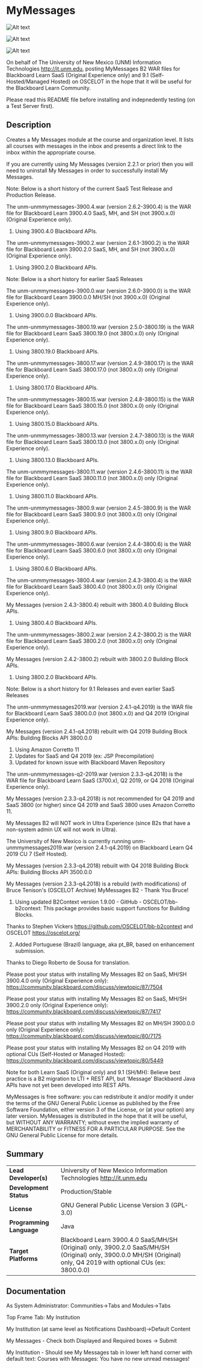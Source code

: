 # MyMessages
![Alt text](MyMessagesNoMessages.png?raw=true "Screen Shot of My Messages Module with No (Course) Messages")

![Alt text](MyMessagesOneMessage.png?raw=true "Screen Shot of My Messages Module with One (Course) Message")

![Alt text](MyMessagesOneMessageAfterLinkClick.png?raw=true "Screen Shot with One (Course) Message after clicking link")

On behalf of The University of New Mexico (UNM) Information Technologies http://it.unm.edu, posting MyMessages B2 WAR files for Blackboard Learn SaaS (Original Experience only) and 9.1 (Self-Hosted/Managed Hosted) on OSCELOT in the hope that it will be useful for the Blackboard Learn Community.

Please read this README file before installing and indepnedently testing (on a Test Server first).

## Description
Creates a My Messages module at the course and organization level. It lists all courses with messages in the inbox and presents a direct link to the inbox within the appropriate course.

If you are currently using My Messages (version 2.2.1 or prior) then you will need to uninstall My Messages in order to successfully install My Messages.

Note: Below is a short history of the current SaaS Test Release and Production Release.

The unm-unmmymessages-3900.4.war (version 2.6.2-3900.4) is the WAR file for Blackboard Learn 3900.4.0 SaaS, MH, and SH (not 3900.x.0) (Original Experience only).

1. Using 3900.4.0 Blackboard APIs.

The unm-unmmymessages-3900.2.war (version 2.6.1-3900.2) is the WAR file for Blackboard Learn 3900.2.0 SaaS, MH, and SH (not 3900.x.0) (Original Experience only).

1. Using 3900.2.0 Blackboard APIs.

Note: Below is a short history for earlier SaaS Releases

The unm-unmmymessages-3900.0.war (version 2.6.0-3900.0) is the WAR file for Blackboard Learn 3900.0.0 MH/SH (not 3900.x.0) (Original Experience only).

1. Using 3900.0.0 Blackboard APIs.

The unm-unmmymessages-3800.19.war (version 2.5.0-3800.19) is the WAR file for Blackboard Learn SaaS 3800.19.0 (not 3800.x.0) only (Original Experience only).

1. Using 3800.19.0 Blackboard APIs.

The unm-unmmymessages-3800.17.war (version 2.4.9-3800.17) is the WAR file for Blackboard Learn SaaS 3800.17.0 (not 3800.x.0) only (Original Experience only).

1. Using 3800.17.0 Blackboard APIs.

The unm-unmmymessages-3800.15.war (version 2.4.8-3800.15) is the WAR file for Blackboard Learn SaaS 3800.15.0 (not 3800.x.0) only (Original Experience only).

1. Using 3800.15.0 Blackboard APIs.

The unm-unmmymessages-3800.13.war (version 2.4.7-3800.13) is the WAR file for Blackboard Learn SaaS 3800.13.0 (not 3800.x.0) only (Original Experience only).

1. Using 3800.13.0 Blackboard APIs.

The unm-unmmymessages-3800.11.war (version 2.4.6-3800.11) is the WAR file for Blackboard Learn SaaS 3800.11.0 (not 3800.x.0) only (Original Experience only).

1. Using 3800.11.0 Blackboard APIs.

The unm-unmmymessages-3800.9.war (version 2.4.5-3800.9) is the WAR file for Blackboard Learn SaaS 3800.9.0 (not 3800.x.0) only (Original Experience only).

1. Using 3800.9.0 Blackboard APIs.

The unm-unmmymessages-3800.6.war (version 2.4.4-3800.6) is the WAR file for Blackboard Learn SaaS 3800.6.0 (not 3800.x.0) only (Original Experience only).

1. Using 3800.6.0 Blackboard APIs.

The unm-unmmymessages-3800.4.war (version 2.4.3-3800.4) is the WAR file for Blackboard Learn SaaS 3800.4.0 (not 3800.x.0) only (Original Experience only).

My Messages (version 2.4.3-3800.4) rebuilt with 3800.4.0 Building Block APIs.

1. Using 3800.4.0 Blackboard APIs.

The unm-unmmymessages-3800.2.war (version 2.4.2-3800.2) is the WAR file for Blackboard Learn SaaS 3800.2.0 (not 3800.x.0) only (Original Experience only).

My Messages (version 2.4.2-3800.2) rebuilt with 3800.2.0 Building Block APIs.

1. Using 3800.2.0 Blackboard APIs.

Note: Below is a short history for 9.1 Releases and even earlier SaaS Releases

The unm-unmmymessages2019.war (version 2.4.1-q4.2019) is the WAR file for Blackboard Learn SaaS 3800.0.0 (not 3800.x.0) and Q4 2019 (Original Experience only).

My Messages (version 2.4.1-q4.2018) rebuilt with Q4 2019 Building Block APIs: Building Blocks API 3800.0.0

1. Using Amazon Corretto 11 
2. Updates for SaaS and Q4 2019 (ex: JSP Precompilation)
3. Updated for known issue with Blackboard Maven Repository 

The unm-unmmymessages-q2-2019.war (version 2.3.3-q4.2018) is the WAR file for Blackboard Learn SaaS (3700.x), Q2 2019, or Q4 2018 (Original Experience only).

My Messages (version 2.3.3-q4.2018) is not recommended for Q4 2019 and SaaS 3800 (or higher) since Q4 2019 and SaaS 3800 uses Amazon Corretto 11.   

My Messages B2 will NOT work in Ultra Experience (since B2s that have a non-system admin UX will not work in Ultra).

The University of New Mexico is currently running unm-unmmymessages2019.war (version 2.4.1-q4.2019) on Blackboard Learn Q4 2019 CU 7 (Self Hosted).

My Messages (version 2.3.3-q4.2018) rebuilt with Q4 2018 Building Block APIs: Building Blocks API 3500.0.0

My Messages (version 2.3.3-q4.2018) is a rebuild (with modifications) of Bruce Tenison's (OSCELOT Archive) MyMessages B2 - Thank You Bruce!

1. Using updated B2Context version 1.9.00 - GitHub - OSCELOT/bb-b2context: This package provides basic support functions for Building Blocks.

Thanks to Stephen Vickers https://github.com/OSCELOT/bb-b2context and OSCELOT https://oscelot.org/

2. Added Portuguese (Brazil) language, aka pt_BR, based on enhancement submission.

Thanks to Diego Roberto de Sousa for translation.

Please post your status with installing My Messages B2 on SaaS, MH/SH 3900.4.0 only (Original Experience only):
https://community.blackboard.com/discuss/viewtopic/87/7504

Please post your status with installing My Messages B2 on SaaS, MH/SH 3900.2.0 only (Original Experience only):
https://community.blackboard.com/discuss/viewtopic/87/7417

Please post your status with installing My Messages B2 on MH/SH 3900.0.0 only (Original Experience only):
https://community.blackboard.com/discuss/viewtopic/80/7175

Please post your status with installing My Messages B2 on Q4 2019 with optional CUs (Self-Hosted or Managed Hosted):
https://community.blackboard.com/discuss/viewtopic/80/5449

Note for both Learn SaaS (Original only) and 9.1 (SH/MH): Believe best practice is a B2 migration to LTI + REST API, but 'Message' Blackbaord Java APIs have not yet been developed into REST APIs.

MyMessages is free software: you can redistribute it and/or modify it under the terms of the GNU General Public License as published by the Free Software Foundation, either version 3 of the License, or (at your option) any later version.
MyMessages is distributed in the hope that it will be useful, but WITHOUT ANY WARRANTY; without even the implied warranty of MERCHANTABILITY or FITNESS FOR A PARTICULAR PURPOSE.  See the GNU General Public License for more details.

## Summary

|     |     |
| --- | --- |
| **Lead Developer(s)** | University of New Mexico Information Technologies http://it.unm.edu |
| **Development Status** | Production/Stable |
| **License** | GNU General Public License Version 3 (GPL-3.0)|
| **Programming Language** | Java |
| **Target Platforms** | Blackboard Learn 3900.4.0 SaaS/MH/SH (Original) only, 3900.2.0 SaaS/MH/SH (Original) only, 3900.0.0 MH/SH (Original) only, Q4 2019 with optional CUs (ex: 3800.0.0)|

## Documentation

As System Administrator: Communities->Tabs and Modules->Tabs

Top Frame Tab: My Institution

My Institution (at same level as Notifications Dashboard)->Default Content

My Messages - Check both Displayed and Required boxes -> Submit

My Institution - Should see My Messages tab in lower left hand corner with default text: Courses with Messages: You have no new unread messages!
